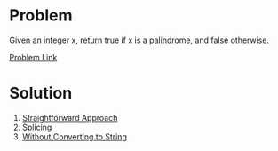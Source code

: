 # Problem
Given an integer x, return true if x is a palindrome, and false otherwise.

[Problem Link](https://www.leetcode.com/problems/palindrome-number)

# Solution
1. [Straightforward Approach](https://github.com/OJScofield/ProblemSolving/tree/main/PalindromeNumber/straightforwardApproach.py)
2. [Splicing](https://github.com/OJScofield/ProblemSolving/tree/main/PalindromeNumber/splicing.py)
3. [Without Converting to String](https://github.com/OJScofield/ProblemSolving/tree/main/PalindromeNumber/withoutConvertingtoString.py)
